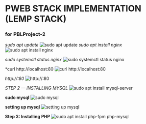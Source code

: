 # PWEB STACK IMPLEMENTATION (LEMP STACK)
### for PBLProject-2

*sudo apt update*
![sudo apt update](./images/Launched%20an%20instance.png)
*sudo apt install nginx*
![sudo apt install nginx](./images/sudo%20apt%20install%20nginx.png)

*sudo systemctl status nginx*
![sudo systemctl status nginx](./images/sudo%20systemctl%20status%20nginx.png)

*curl http://localhost:80
![curl http://localhost:80](./images/curl%20httplocalhost80.png)

*http://<Public-IP-Address>:80*
![http://<Public-IP-Address>:80](./images/curl%20httplocalhost80.png)

*STEP 2 — INSTALLING MYSQL*
![sudo apt install mysql-server](./images/sudo%20apt%20install%20mysql-server.png)

**sudo mysql**
![sudo mysql](./images/sudo%20mysql.png)

**setting up mysql**
![setting up mysql](./images/setting%20up%20mysql.png)

**Step 3: Installing PHP**
![sudo apt install php-fpm php-mysql](./images/sudo%20apt%20install%20php-fmp%20php-mysql.png)
